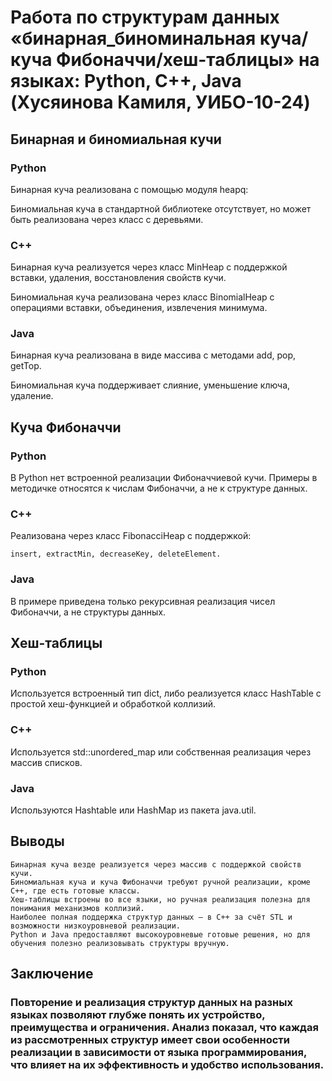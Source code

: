 # Работа по структурам данных «бинарная_биноминальная куча/куча Фибоначчи/хеш-таблицы» на языках: Python, C++, Java (Хусяинова Камиля, УИБО-10-24) 
## Бинарная и биномиальная кучи
### Python 
Бинарная куча реализована с помощью модуля heapq:

Биномиальная куча в стандартной библиотеке отсутствует, но может быть реализована через класс с деревьями.
### C++
Бинарная куча реализуется через класс MinHeap с поддержкой вставки, удаления, восстановления свойств кучи.

Биномиальная куча реализована через класс BinomialHeap с операциями вставки, объединения, извлечения минимума.
### Java
Бинарная куча реализована в виде массива с методами add, pop, getTop.

Биномиальная куча поддерживает слияние, уменьшение ключа, удаление.
## Куча Фибоначчи
### Python 
В Python нет встроенной реализации Фибоначчиевой кучи. Примеры в методичке относятся к числам Фибоначчи, а не к структуре данных.
### C++
Реализована через класс FibonacciHeap с поддержкой:

    insert, extractMin, decreaseKey, deleteElement.
### Java
В примере приведена только рекурсивная реализация чисел Фибоначчи, а не структуры данных.
## Хеш-таблицы
### Python
Используется встроенный тип dict, либо реализуется класс HashTable с простой хеш-функцией и обработкой коллизий.
### C++
Используется std::unordered_map или собственная реализация через массив списков.
### Java
Используются Hashtable или HashMap из пакета java.util.
## Выводы

    Бинарная куча везде реализуется через массив с поддержкой свойств кучи.
    Биномиальная куча и куча Фибоначчи требуют ручной реализации, кроме C++, где есть готовые классы.
    Хеш-таблицы встроены во все языки, но ручная реализация полезна для понимания механизмов коллизий.
    Наиболее полная поддержка структур данных — в C++ за счёт STL и возможности низкоуровневой реализации.
    Python и Java предоставляют высокоуровневые готовые решения, но для обучения полезно реализовывать структуры вручную.
## Заключение
### Повторение и реализация структур данных на разных языках позволяют глубже понять их устройство, преимущества и ограничения. Анализ показал, что каждая из рассмотренных структур имеет свои особенности реализации в зависимости от языка программирования, что влияет на их эффективность и удобство использования.


